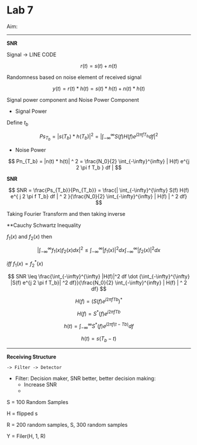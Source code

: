 # Lab 7

Aim:

---

**SNR**

Signal -> LINE CODE

$$
r(t) = s(t) + n(t)
$$

Randomness based on noise element of received signal

$$
y(t) = r(t) * h(t) = s(t) * h(t) + n(t) * h(t)
$$

Signal power component and Noise Power Component

- Signal Power

Define $t_b$

$$
Ps_{T_b} = |s(T_b) * h(T_b)| ^ 2 = | \int_{-\infty}^{\infty} S(f) H(f) e^{j 2 \pi f T_b} df| ^2
$$

- Noise Power

$$
Pn_{T_b} = |n(t) * h(t)| ^ 2 = \frac{N_0}{2} \int_{-\infty}^{infty} | H(f) e^{j
2 \pi f T_b } df |
$$

**SNR**

$$
SNR = \frac{Ps_{T_b}}{Pn_{T_b}} = \frac{| \int_{-\infty}^{\infty} S(f) H(f) e^{
j 2 \pi f T_b} df | ^ 2 }{\frac{N_0}{2} \int_{-\infty}^{infty} | H(f) | ^ 2 df}
$$

Taking Fourier Transform and then taking inverse

\*\*Cauchy Schwartz Inequality

$f_1(x)$ and $f_2(x)$ then

$$
|\int_{-\infty}^{\infty} f_1(x) f_2(x) dx|^2 \leq \int_{-\infty}^{\infty} |f_1(x)|^2 dx \int_{-\infty}^{\infty} |f_2(x)|^2 dx
$$

$iff \ f_1(x) = f_2^*(x)$

$$
SNR \leq \frac{\int_{-\infty}^{\infty} |H(f)|^2 df \dot {\int_{-\infty}^{\infty} |S(f) e^{j 2 \pi f T_b}| ^2 df}}{\frac{N_0}{2} \int_{-\infty}^{infty} | H(f) | ^ 2 df}
$$

$$
H(f) = (S(f) e^{j 2 \pi f Tb})^*
$$

$$
H(f) = S^*(f) e^{j 2 \pi f Tb}
$$

$$
h(t) = \int_{-\infty}^{\infty} S^*(f) e^{j 2 \pi f (t -Tb)} df
$$

$$
h(t) = s(T_b - t)
$$

---

**Receiving Structure**

    -> Filter -> Detector

- Filter: Decision maker, SNR better, better decision making:
  - Increase SNR
  -

S = 100 Random Samples

H = flipped s

R = 200 random samples, S, 300 random samples

Y = Filer(H, 1, R)
